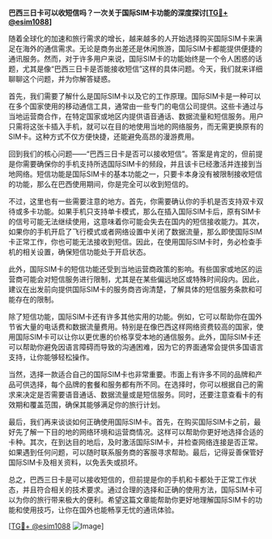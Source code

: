 **巴西三日卡可以收短信吗？一次关于国际SIM卡功能的深度探讨[[TG💪+ @esim1088](https://t.me/s/esim1088)]**

随着全球化的加速和旅行需求的增长，越来越多的人开始选择购买国际SIM卡来满足在海外的通信需求。无论是商务出差还是休闲旅游，国际SIM卡都能提供便捷的通讯服务。然而，对于许多用户来说，国际SIM卡的功能始终是一个令人困惑的话题，尤其是像“巴西三日卡是否能接收短信”这样的具体问题。今天，我们就来详细聊聊这个问题，并为你解答疑惑。

首先，我们需要了解什么是国际SIM卡以及它的工作原理。国际SIM卡是一种可以在多个国家使用的移动通信工具，通常由一些专门的电信公司提供。这些卡通过与当地运营商合作，在特定国家或地区内提供语音通话、数据流量和短信服务。用户只需将这张卡插入手机，就可以在目的地使用当地的网络服务，而无需更换原有的SIM卡。这种方式不仅方便快捷，还能避免高昂的漫游费用。

回到我们的核心问题——“巴西三日卡是否可以接收短信”。答案是肯定的，但前提是你需要确保你的手机支持所选国际SIM卡的频段，并且该卡已经激活并连接到当地网络。短信功能是国际SIM卡的基本功能之一，只要卡本身没有被限制接收短信的功能，那么在巴西使用期间，你是完全可以收到短信的。

不过，这里也有一些需要注意的地方。首先，你需要确认你的手机是否支持双卡双待或多卡功能。如果手机只支持单卡模式，那么在插入国际SIM卡后，原有SIM卡的信号可能无法继续使用，这意味着你可能会失去在国内的短信接收能力。其次，如果你的手机开启了飞行模式或者网络设置中关闭了数据流量，那么即使国际SIM卡正常工作，你也可能无法接收到短信。因此，在使用国际SIM卡时，务必检查手机的相关设置，确保短信功能处于开启状态。

此外，国际SIM卡的短信功能还受到当地运营商政策的影响。有些国家或地区的运营商可能会对短信服务进行限制，尤其是在某些偏远地区或特殊时间段内。因此，建议在出发前向提供国际SIM卡的服务商咨询清楚，了解具体的短信服务条款和可能存在的限制。

除了短信功能，国际SIM卡还有许多其他实用的功能。例如，它可以帮助你在国外节省大量的电话费和数据流量费用。特别是在像巴西这样网络资费较高的国家，使用国际SIM卡可以让你以更优惠的价格享受本地的通信服务。此外，国际SIM卡还可以帮助你避免因语言障碍而导致的沟通困难，因为它的界面通常会提供多国语言支持，让你能够轻松操作。

当然，选择一款适合自己的国际SIM卡也非常重要。市面上有许多不同的品牌和产品可供选择，每个品牌的套餐和服务都有所不同。在选择时，你可以根据自己的需求来决定是否需要语音通话、数据流量或是短信服务。同时，还要注意查看卡的有效期和覆盖范围，确保其能够满足你的旅行计划。

最后，我们再来谈谈如何正确使用国际SIM卡。首先，在购买国际SIM卡之前，最好先了解一下目的地的网络环境和运营商情况。这样可以帮助你更好地选择合适的卡种。其次，在到达目的地后，及时激活国际SIM卡，并检查网络连接是否正常。如果遇到任何问题，可以随时联系服务商的客服寻求帮助。最后，记得妥善保管好国际SIM卡及相关资料，以免丢失或损坏。

总之，巴西三日卡是可以接收短信的，但前提是你的手机和卡都处于正常工作状态，并且符合相关的技术要求。通过合理的选择和正确的使用方法，国际SIM卡可以为你的旅行带来极大的便利。希望这篇文章能帮助你更好地理解国际SIM卡的功能和使用技巧，让你在国外也能畅享无忧的通讯体验。

[[TG💪+ @esim1088](https://t.me/s/esim1088) ![Image](https://i.postimg.cc/4NQfJmqS/Snipaste-2025-05-13-00-14-12.png)]